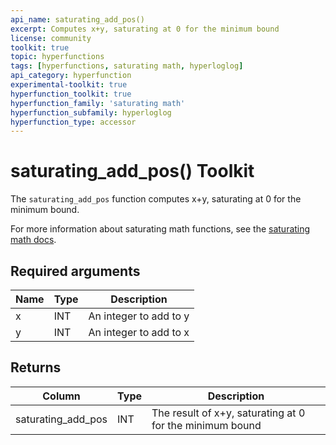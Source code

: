 ```yaml
---
api_name: saturating_add_pos()
excerpt: Computes x+y, saturating at 0 for the minimum bound
license: community
toolkit: true
topic: hyperfunctions
tags: [hyperfunctions, saturating math, hyperloglog]
api_category: hyperfunction
experimental-toolkit: true
hyperfunction_toolkit: true
hyperfunction_family: 'saturating math'
hyperfunction_subfamily: hyperloglog
hyperfunction_type: accessor
---
```


# saturating_add_pos()  <tag type="toolkit">Toolkit</tag>
The `saturating_add_pos` function computes x+y, saturating at 0 for the minimum bound.

For more information about saturating math functions, see the
[saturating math docs][saturating-math-docs].

## Required arguments

|Name|Type|Description|
|-|-|-|
|x|INT| An integer to add to y|
|y|INT| An integer to add to x |

## Returns

|Column|Type|Description|
|-|-|-|
|saturating_add_pos|INT| The result of x+y, saturating at 0 for the minimum bound |


[saturating-math-docs]: /api/:currentVersion:/hyperfunctions/saturating_math/
